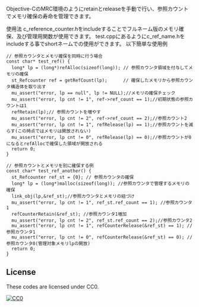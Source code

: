 Objective-CのMRC環境のようにretainとreleaseを手動で行い、参照カウントでメモリ確保の寿命を管理できます。

使用法
c_reference_counter.hをincludeすることでフルネーム版のメモリ確保、及び管理用関数が使用できます。
test.cppにあるようにc_ref_name.hをincludeする事でshortネームでの使用ができます。
以下簡単な使用例

```c:reftest1
// 参照カウンタとメモリ確保を同時に行う場合
const char* test_ref() {
  long* lp = (long*)refAlloc(sizeof(long)); // 参照カウンタ領域を付与してメモリの確保
  st_Refcounter ref = getRefCount(lp);      // 確保したメモリから参照カウンタ構造体を取り出す
  mu_assert("error, lp == null", lp != NULL);//メモリの確保チェック
  mu_assert("error, lp cnt != 1", ref->ref_count == 1);//初期状態の参照カウントは1
  refRetain(lp);// 参照カウントを増やす
  mu_assert("error, lp cnt != 2", ref->ref_count == 2);//参照カウント2
  mu_assert("error, lp cnt != 1", refRelease(lp) == 1);//参照カウントを減らす(この時点ではメモリは開放されない)
  mu_assert("error, lp cnt != 0", refRelease(lp) == 0);//参照カウントが0になるとrefAllocで確保した領域が開放される
  return 0;
}
```

```c:reftest2
// 参照カウントとメモリを別に確保する例
const char* test_ref_another() {
  st_Refcounter ref_st = {0}; // 参照カウンタの確保
  long* lp = (long*)malloc(sizeof(long)); //参照カウンタで管理するメモリの確保
  link_obj(lp,&ref_st);//参照カウンタとメモリの紐づけ
  mu_assert("error, lp cnt != 1", ref_st.ref_count == 1); //参照カウンタ1
  refCounterRetain(&ref_st); //参照カウンタ1増加
  mu_assert("error, lp cnt != 2", ref_st.ref_count == 2);//参照カウンタ2
  mu_assert("error, lp cnt != 1", refCounterRelease(&ref_st) == 1); //参照カウンタ1
  mu_assert("error, lp cnt != 0", refCounterRelease(&ref_st) == 0); //参照カウンタ0(管理対象メモリlpの開放)
  return 0;
}
```

## License

These codes are licensed under CC0.

[![CC0](http://i.creativecommons.org/p/zero/1.0/88x31.png "CC0")](http://creativecommons.org/publicdomain/zero/1.0/deed.ja)

